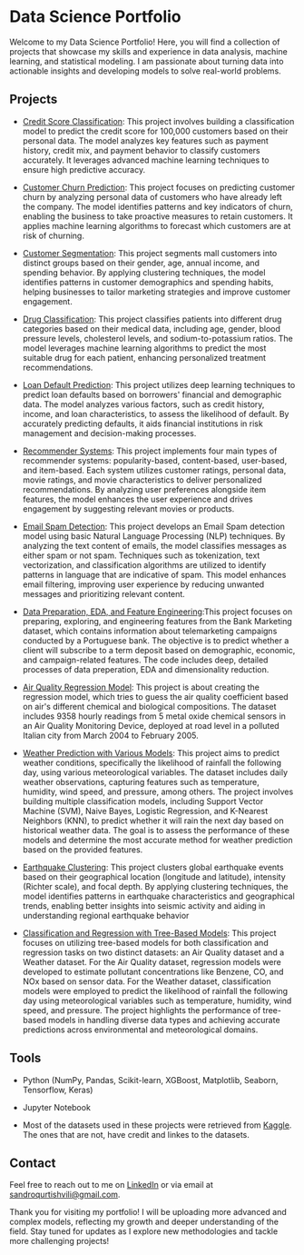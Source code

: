 # Data Science Portfolio

Welcome to my Data Science Portfolio! Here, you will find a collection of projects that showcase my skills and experience in data analysis, machine learning, and statistical modeling. I am passionate about turning data into actionable insights and developing models to solve real-world problems. 

## Projects

- [Credit Score Classification](https://github.com/Sandrog112/Data-Science-Portfolio/blob/main/Credit%20Score%20Classification.ipynb): This project involves building a classification model to predict the credit score for 100,000 customers based on their personal data. The model analyzes key features such as payment history, credit mix, and payment behavior to classify customers accurately. It leverages advanced machine learning techniques to ensure high predictive accuracy.

- [Customer Churn Prediction](https://github.com/Sandrog112/Data-Science-Portfolio/blob/main/Customer%20Churn%20Prediction.ipynb): This project focuses on predicting customer churn by analyzing personal data of customers who have already left the company. The model identifies patterns and key indicators of churn, enabling the business to take proactive measures to retain customers. It applies machine learning algorithms to forecast which customers are at risk of churning.

- [Customer Segmentation](https://github.com/Sandrog112/Data-Science-Portfolio/blob/main/Customer%20Segmentation.ipynb): This project segments mall customers into distinct groups based on their gender, age, annual income, and spending behavior. By applying clustering techniques, the model identifies patterns in customer demographics and spending habits, helping businesses to tailor marketing strategies and improve customer engagement.

- [Drug Classification](https://github.com/Sandrog112/Data-Science-Portfolio/blob/main/Drug%20Classification.ipynb): This project classifies patients into different drug categories based on their medical data, including age, gender, blood pressure levels, cholesterol levels, and sodium-to-potassium ratios. The model leverages machine learning algorithms to predict the most suitable drug for each patient, enhancing personalized treatment recommendations.

- [Loan Default Prediction](https://github.com/Sandrog112/Data-Science-Portfolio/blob/main/Loan%20Default%20Prediction%20Using%20Deep%20Learning.ipynb): This project utilizes deep learning techniques to predict loan defaults based on borrowers' financial and demographic data. The model analyzes various factors, such as credit history, income, and loan characteristics, to assess the likelihood of default. By accurately predicting defaults, it aids financial institutions in risk management and decision-making processes.

- [Recommender Systems](https://github.com/Sandrog112/Data-Science-Portfolio/blob/main/Recommender%20Systems.ipynb): This project implements four main types of recommender systems: popularity-based, content-based, user-based, and item-based. Each system utilizes customer ratings, personal data, movie ratings, and movie characteristics to deliver personalized recommendations. By analyzing user preferences alongside item features, the model enhances the user experience and drives engagement by suggesting relevant movies or products.

- [Email Spam Detection](https://github.com/Sandrog112/Data-Science-Portfolio/blob/main/Spam%20Detection.ipynb): This project develops an Email Spam detection model using basic Natural Language Processing (NLP) techniques. By analyzing the text content of emails, the model classifies messages as either spam or not spam. Techniques such as tokenization, text vectorization, and classification algorithms are utilized to identify patterns in language that are indicative of spam. This model enhances email filtering, improving user experience by reducing unwanted messages and prioritizing relevant content.

- [Data Preparation, EDA, and Feature Engineering](https://github.com/Sandrog112/Data-Science-Portfolio/blob/main/Data%20preperation%2C%20EDA%20and%20Feature%20Engineering%20for%20Bank%20Deposit%20Campaign.ipynb):This project focuses on preparing, exploring, and engineering features from the Bank Marketing dataset, which contains information about telemarketing campaigns conducted by a Portuguese bank. The objective is to predict whether a client will subscribe to a term deposit based on demographic, economic, and campaign-related features. The code includes deep, detailed processes of data preperation, EDA and dimensionality reduction.

- [Air Quality Regression Model](https://github.com/Sandrog112/Data-Science-Portfolio/blob/main/Air%20Quality%20Regression%20Model.ipynb): This project is about creating the regression model, which tries to guess the air quality coefficient based on air's different chemical and biological compositions. The dataset includes 9358 hourly readings from 5 metal oxide chemical sensors in an Air Quality Monitoring Device, deployed at road level in a polluted Italian city from March 2004 to February 2005.

- [Weather Prediction with Various Models](https://github.com/Sandrog112/Data-Science-Portfolio/blob/main/Weather%20Prediction%20with%20Various%20Models.ipynb): This project aims to predict weather conditions, specifically the likelihood of rainfall the following day, using various meteorological variables. The dataset includes daily weather observations, capturing features such as temperature, humidity, wind speed, and pressure, among others. The project involves building multiple classification models, including Support Vector Machine (SVM), Naive Bayes, Logistic Regression, and K-Nearest Neighbors (KNN), to predict whether it will rain the next day based on historical weather data. The goal is to assess the performance of these models and determine the most accurate method for weather prediction based on the provided features.

- [Earthquake Clustering](https://github.com/Sandrog112/Data-Science-Portfolio/blob/main/Earthquake%20Clustering.ipynb): This project clusters global earthquake events based on their geographical location (longitude and latitude), intensity (Richter scale), and focal depth. By applying clustering techniques, the model identifies patterns in earthquake characteristics and geographical trends, enabling better insights into seismic activity and aiding in understanding regional earthquake behavior

- [Classification and Regression with Tree-Based Models](https://github.com/Sandrog112/Data-Science-Portfolio/blob/main/Classification%20and%20Regression%20with%20Tree-Based%20Models.ipynb): This project focuses on utilizing tree-based models for both classification and regression tasks on two distinct datasets: an Air Quality dataset and a Weather dataset. For the Air Quality dataset, regression models were developed to estimate pollutant concentrations like Benzene, CO, and NOx based on sensor data. For the Weather dataset, classification models were employed to predict the likelihood of rainfall the following day using meteorological variables such as temperature, humidity, wind speed, and pressure. The project highlights the performance of tree-based models in handling diverse data types and achieving accurate predictions across environmental and meteorological domains.

## Tools 

- Python (NumPy, Pandas, Scikit-learn, XGBoost, Matplotlib, Seaborn, Tensorflow, Keras)
- Jupyter Notebook

- Most of the datasets used in these projects were retrieved from [Kaggle](https://www.kaggle.com/datasets). The ones that are not, have credit and linkes to the datasets.

## Contact

Feel free to reach out to me on [LinkedIn](www.linkedin.com/in/aleksandre-kurtishvili-84b215295) or via email at sandroqurtishvili@gmail.com.

Thank you for visiting my portfolio! I will be uploading more advanced and complex models, reflecting my growth and deeper understanding of the field. Stay tuned for updates as I explore new methodologies and tackle more challenging projects! 
